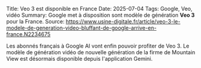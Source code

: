 Title: Veo 3 est disponible en France
Date: 2025-07-04
Tags: Google, Veo, vidéo
Summary: Google met à disposition sont modèle de génération **Veo 3** pour la France.
Source: https://www.usine-digitale.fr/article/veo-3-le-modele-de-generation-video-bluffant-de-google-arrive-en-france.N2234675


Les abonnés français à Google AI vont enfin pouvoir profiter de Veo 3. Le modèle de génération vidéo de nouvelle génération de la firme de Mountain View est désormais disponible depuis l'application Gemini. 
